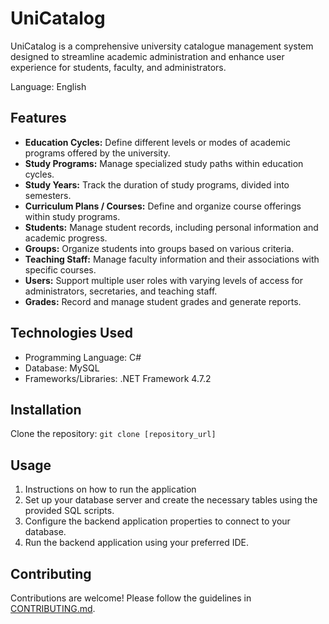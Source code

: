 # UniCatalog

UniCatalog is a comprehensive university catalogue management system designed to streamline academic administration and enhance user experience for students, faculty, and administrators.


Language: English

## Features

- **Education Cycles:** Define different levels or modes of academic programs offered by the university.
- **Study Programs:** Manage specialized study paths within education cycles.
- **Study Years:** Track the duration of study programs, divided into semesters.
- **Curriculum Plans / Courses:** Define and organize course offerings within study programs.
- **Students:** Manage student records, including personal information and academic progress.
- **Groups:** Organize students into groups based on various criteria.
- **Teaching Staff:** Manage faculty information and their associations with specific courses.
- **Users:** Support multiple user roles with varying levels of access for administrators, secretaries, and teaching staff.
- **Grades:** Record and manage student grades and generate reports.

## Technologies Used

- Programming Language: C#
- Database: MySQL
- Frameworks/Libraries: .NET Framework 4.7.2

## Installation

Clone the repository: `git clone [repository_url]`


## Usage

1. Instructions on how to run the application
2. Set up your database server and create the necessary tables using the provided SQL scripts.
3. Configure the backend application properties to connect to your database.
5. Run the backend application using your preferred IDE.

## Contributing

Contributions are welcome! Please follow the guidelines in [CONTRIBUTING.md](CONTRIBUTING.md).


